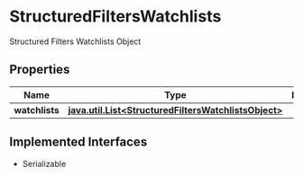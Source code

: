 

# StructuredFiltersWatchlists

Structured Filters Watchlists Object

## Properties

Name | Type | Description | Notes
------------ | ------------- | ------------- | -------------
**watchlists** | [**java.util.List&lt;StructuredFiltersWatchlistsObject&gt;**](StructuredFiltersWatchlistsObject.md) |  |  [optional]


## Implemented Interfaces

* Serializable


